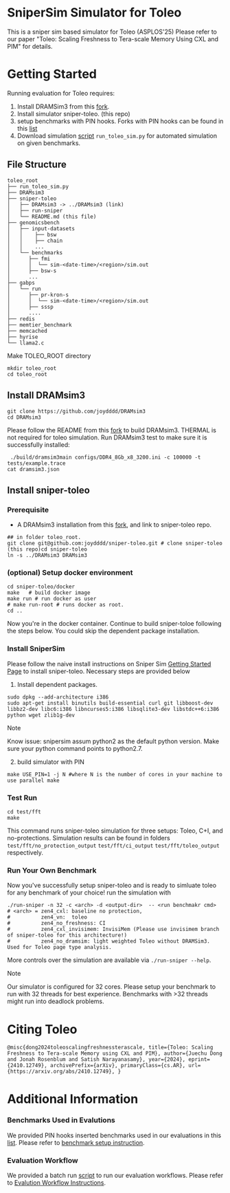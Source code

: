 # SniperSim Simulator for Toleo 
This is a sniper sim based simulator for Toleo (ASPLOS'25) Please refer to our paper "Toleo: Scaling Freshness to Tera-scale Memory
Using CXL and PIM" for details. 

# Getting Started
Running evaluation for Toleo requires: 
1. Install DRAMSim3 from this [fork](https://github.com/joydddd/DRAMsim3). 
2. Install simulator sniper-toleo. (this repo) 
3. setup benchmarks with PIN hooks. Forks with PIN hooks can be found in this [list](https://github.com/stars/joydddd/lists/toleo)
4. Download simulation [script](https://raw.githubusercontent.com/joydddd/VNserver_spec/main/run_toleo_sim.py) `run_toleo_sim.py` for automated simulation on given benchmarks. 


## File Structure
```
toleo_root
├── run_toleo_sim.py
├── DRAMsim3
├── sniper-toleo
│   ├── DRAMsim3 -> ../DRAMsim3 (link)
│   ├── run-sniper
│   └── README.md (this file)
├── genomicsbench
│   ├── input-datasets
│   │    ├── bsw
│   │    ├── chain
│   │    ...
│   └── benchmarks
│      ├── fmi
│      │  └── sim-<date-time>/<region>/sim.out
│      ├── bsw-s
│      ...
├── gabps
│   └── run
│      ├── pr-kron-s
│      │  └── sim-<date-time>/<region>/sim.out
│      ├── sssp
│      ....
├── redis
├── memtier_benchmark
├── memcached
├── hyrise
└── llama2.c
```

Make TOLEO_ROOT directory
```
mkdir toleo_root
cd toleo_root
```

## Install DRAMsim3
```
git clone https://github.com/joydddd/DRAMsim3
cd DRAMsim3
```
Please follow the README from this [fork](https://github.com/joydddd/DRAMsim3) to build DRAMsim3. THERMAL is not required for toleo simulation. 
Run DRAMsim3 test to make sure it is successfully installed:
```
 ./build/dramsim3main configs/DDR4_8Gb_x8_3200.ini -c 100000 -t tests/example.trace
cat dramsim3.json
```

## Install sniper-toleo
### Prerequisite
- A DRAMsim3 installation from this [fork](https://github.com/joydddd/DRAMsim3), and link to sniper-toleo repo.
```
## in folder toleo_root. 
git clone git@github.com:joydddd/sniper-toleo.git # clone sniper-toleo (this repo)cd sniper-toleo
ln -s ../DRAMsim3 DRAMsim3
```

### (optional) Setup docker environment
```
cd sniper-toleo/docker
make   # build docker image
make run # run docker as user
# make run-root # runs docker as root.
cd .. 
```
Now you're in the docker container. Continue to build sniper-toloe following the steps below. You could skip the dependent package installation. 

### Install SniperSim
Please follow the naive install instructions on Sniper Sim [Getting Started Page](https://snipersim.org/w/Getting_Started) to install sniper-toleo. Necessary steps are provided below

1. Install dependent packages.
```
sudo dpkg --add-architecture i386
sudo apt-get install binutils build-essential curl git libboost-dev libbz2-dev libc6:i386 libncurses5:i386 libsqlite3-dev libstdc++6:i386 python wget zlib1g-dev
```

> [!NOTE]
> Know issue: snipersim assum python2 as the default python version. Make sure your python command points to python2.7.

2. build simulator with PIN
```
make USE_PIN=1 -j N #where N is the number of cores in your machine to use parallel make
```


### Test Run
```
cd test/fft
make
```
This command runs sniper-toleo simulation for three setups: Toleo, C+I, and no-protections. Simulation results can be found in folders `test/fft/no_protection_output` `test/fft/ci_output` `test/fft/toleo_output` respectively. 

### Run Your Own Benchmark
Now you've successfully setup sniper-toleo and is ready to simluate toleo for any benchmark of your choice! run the simulation with 
```
./run-sniper -n 32 -c <arch> -d <output-dir>  -- <run benchmakr cmd>
# <arch> = zen4_cxl: baseline no protection, 
#          zen4_vn:  toleo
#          zen4_no_freshness: CI
#          zen4_cxl_invisimem: InvisiMem (Please use invisimem branch of sniper-toleo for this architecture!) 
#          zen4_no_dramsim: light weighted Toleo without DRAMSim3. Used for Toleo page type analysis. 
```
More controls over the simulation are available via `./run-sniper --help`. 
> [!NOTE]
> Our simulator is configured for 32 cores. Please setup your benchmark to run with 32 threads for best experience. Benchmarks with >32 threads might run into deadlock problems.

# Citing Toleo
```
@misc{dong2024toleoscalingfreshnessterascale, title={Toleo: Scaling Freshness to Tera-scale Memory using CXL and PIM}, author={Juechu Dong and Jonah Rosenblum and Satish Narayanasamy}, year={2024}, eprint={2410.12749}, archivePrefix={arXiv}, primaryClass={cs.AR}, url={https://arxiv.org/abs/2410.12749}, }
```

# Additional Information

### Benchmarks Used in Evalutions 
We provided PIN hooks inserted benchmarks used in our evaluations in this [list](https://github.com/stars/joydddd/lists/toleo). Please refer to [benchmark setup instruction](BenchSetup.md). 
### Evaluation Workflow
We provided a batch run [script](https://raw.githubusercontent.com/joydddd/VNserver_spec/main/run_toleo_sim.py) to run our evaluation workflows. Please refer to [Evalution Workflow Instructions](evaluation_workflow.md).




